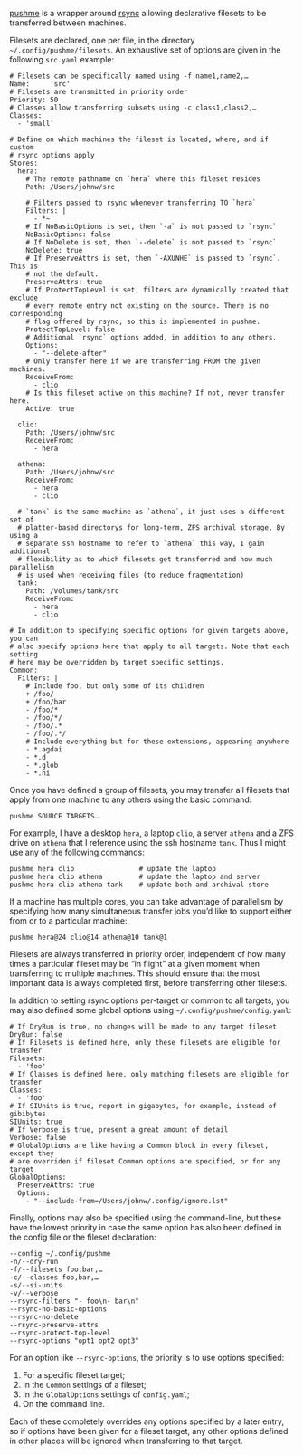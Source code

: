 [pushme](https://github.com/jwiegley/pushme) is a wrapper around
[rsync](https://en.wikipedia.org/wiki/Rsync) allowing declarative filesets to
be transferred between machines.

Filesets are declared, one per file, in the directory
`~/.config/pushme/filesets`. An exhaustive set of options are given in the
following `src.yaml` example:

```
# Filesets can be specifically named using -f name1,name2,…
Name:     'src'
# Filesets are transmitted in priority order
Priority: 50
# Classes allow transferring subsets using -c class1,class2,…
Classes:
  - 'small'

# Define on which machines the fileset is located, where, and if custom
# rsync options apply
Stores:
  hera:
    # The remote pathname on `hera` where this fileset resides
    Path: /Users/johnw/src

    # Filters passed to rsync whenever transferring TO `hera`
    Filters: |
      - *~
    # If NoBasicOptions is set, then `-a` is not passed to `rsync`
    NoBasicOptions: false
    # If NoDelete is set, then `--delete` is not passed to `rsync`
    NoDelete: true
    # If PreserveAttrs is set, then `-AXUNHE` is passed to `rsync`. This is
    # not the default.
    PreserveAttrs: true
    # If ProtectTopLevel is set, filters are dynamically created that exclude
    # every remote entry not existing on the source. There is no corresponding
    # flag offered by rsync, so this is implemented in pushme.
    ProtectTopLevel: false
    # Additional `rsync` options added, in addition to any others.
    Options:
      - "--delete-after"
    # Only transfer here if we are transferring FROM the given machines.
    ReceiveFrom:
      - clio
    # Is this fileset active on this machine? If not, never transfer here.
    Active: true

  clio:
    Path: /Users/johnw/src
    ReceiveFrom:
      - hera

  athena:
    Path: /Users/johnw/src
    ReceiveFrom:
      - hera
      - clio

  # `tank` is the same machine as `athena`, it just uses a different set of
  # platter-based directorys for long-term, ZFS archival storage. By using a
  # separate ssh hostname to refer to `athena` this way, I gain additional
  # flexibility as to which filesets get transferred and how much parallelism
  # is used when receiving files (to reduce fragmentation)
  tank:
    Path: /Volumes/tank/src
    ReceiveFrom:
      - hera
      - clio

# In addition to specifying specific options for given targets above, you can
# also specify options here that apply to all targets. Note that each setting
# here may be overridden by target specific settings.
Common:
  Filters: |
    # Include foo, but only some of its children
    + /foo/
    + /foo/bar
    - /foo/*
    - /foo/*/
    - /foo/.*
    - /foo/.*/
    # Include everything but for these extensions, appearing anywhere
    - *.agdai
    - *.d
    - *.glob
    - *.hi
```

Once you have defined a group of filesets, you may transfer all filesets that
apply from one machine to any others using the basic command:

    pushme SOURCE TARGETS…
    
For example, I have a desktop `hera`, a laptop `clio`, a server `athena` and a
ZFS drive on `athena` that I reference using the ssh hostname `tank`. Thus I
might use any of the following commands:

    pushme hera clio                # update the laptop
    pushme hera clio athena         # update the laptop and server
    pushme hera clio athena tank    # update both and archival store

If a machine has multiple cores, you can take advantage of parallelism by
specifying how many simultaneous transfer jobs you’d like to support either
from or to a particular machine:

    pushme hera@24 clio@14 athena@10 tank@1

Filesets are always transferred in priority order, independent of how many
times a particular fileset may be “in flight” at a given moment when
transferring to multiple machines. This should ensure that the most important
data is always completed first, before transferring other filesets.

In addition to setting rsync options per-target or common to all targets, you
may also defined some global options using `~/.config/pushme/config.yaml`:

```
# If DryRun is true, no changes will be made to any target fileset
DryRun: false
# If Filesets is defined here, only these filesets are eligible for transfer
Filesets:
  - 'foo'
# If Classes is defined here, only matching filesets are eligible for transfer
Classes:
  - 'foo'
# If SIUnits is true, report in gigabytes, for example, instead of gibibytes
SIUnits: true
# If Verbose is true, present a great amount of detail
Verbose: false
# GlobalOptions are like having a Common block in every fileset, except they
# are overriden if fileset Common options are specified, or for any target
GlobalOptions:
  PreserveAttrs: true
  Options:
    - "--include-from=/Users/johnw/.config/ignore.lst"
```

Finally, options may also be specified using the command-line, but these have
the lowest priority in case the same option has also been defined in the
config file or the fileset declaration:

```
--config ~/.config/pushme
-n/--dry-run
-f/--filesets foo,bar,…
-c/--classes foo,bar,…
-s/--si-units
-v/--verbose
--rsync-filters "- foo\n- bar\n"
--rsync-no-basic-options
--rsync-no-delete
--rsync-preserve-attrs
--rsync-protect-top-level
--rsync-options "opt1 opt2 opt3"
```

For an option like `--rsync-options`, the priority is to use options specified:

1. For a specific fileset target;
2. In the `Common` settings of a fileset;
3. In the `GlobalOptions` settings of `config.yaml`;
4. On the command line.

Each of these completely overrides any options specified by a later entry, so
if options have been given for a fileset target, any other options defined in
other places will be ignored when transferring to that target.
